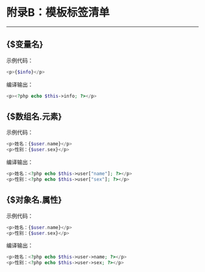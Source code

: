 # 附录B：模板标签清单

---

## {$变量名}

示例代码：

```php
<p>{$info}</p>
```

编译输出：

```php
<p><?php echo $this->info; ?></p>
```



## {$数组名.元素}

示例代码：

```php
<p>姓名：{$user.name}</p>
<p>性别：{$user.sex}</p>
```

编译输出：

```php
<p>姓名：<?php echo $this->user["name"]; ?></p>
<p>性别：<?php echo $this->user["sex"]; ?></p>
```



## {$对象名.属性}

示例代码：

```php
<p>姓名：{$user.name}</p>
<p>性别：{$user.sex}</p>
```

编译输出：

```php
<p>姓名：<?php echo $this->user->name; ?></p>
<p>性别：<?php echo $this->user->sex; ?></p>
```





